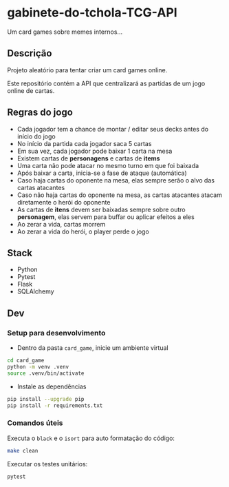 # gabinete-do-tchola-TCG-API

Um card games sobre memes internos...

## Descrição

Projeto aleatório para tentar criar um card games online.

Este repositório contém a API que centralizará as partidas de um jogo online de cartas.

## Regras do jogo

- Cada jogador tem a chance de montar / editar seus decks antes do início do jogo
- No início da partida cada jogador saca 5 cartas
- Em sua vez, cada jogador pode baixar 1 carta na mesa
- Existem cartas de **personagens** e cartas de **items**
- Uma carta não pode atacar no mesmo turno em que foi baixada
- Após baixar a carta, inicia-se a fase de ataque (automática)
- Caso haja cartas do oponente na mesa, elas sempre serão o alvo das cartas atacantes
- Caso não haja cartas do oponente na mesa, as cartas atacantes atacam diretamente o herói do oponente
- As cartas de **itens** devem ser baixadas sempre sobre outro **personagem**, elas servem para buffar ou aplicar efeitos a eles
- Ao zerar a vida, cartas morrem
- Ao zerar a vida do herói, o player perde o jogo

## Stack

- Python
- Pytest
- Flask
- SQLAlchemy

## Dev

### Setup para desenvolvimento

- Dentro da pasta `card_game`, inicie um ambiente virtual

```sh
cd card_game
python -m venv .venv
source .venv/bin/activate
```

- Instale as dependências

```sh
pip install --upgrade pip
pip install -r requirements.txt
```

### Comandos úteis

Executa o `black` e o `isort` para auto formatação do código:

```sh
make clean
```

Executar os testes unitários:

```sh
pytest
```

